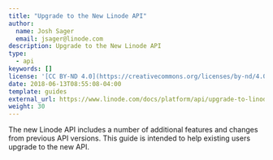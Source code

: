 ```yaml
---
title: "Upgrade to the New Linode API"
author:
  name: Josh Sager
  email: jsager@linode.com
description: Upgrade to the New Linode API
type: 
  - api
keywords: []
license: '[CC BY-ND 4.0](https://creativecommons.org/licenses/by-nd/4.0)'
date: 2018-06-13T08:55:08-04:00
template: guides
external_url: https://www.linode.com/docs/platform/api/upgrade-to-linode-api-v4/
weight: 30
---
```

The new Linode API includes a number of additional features and changes from
previous API versions. This guide is intended to help existing users upgrade
to the new API.

